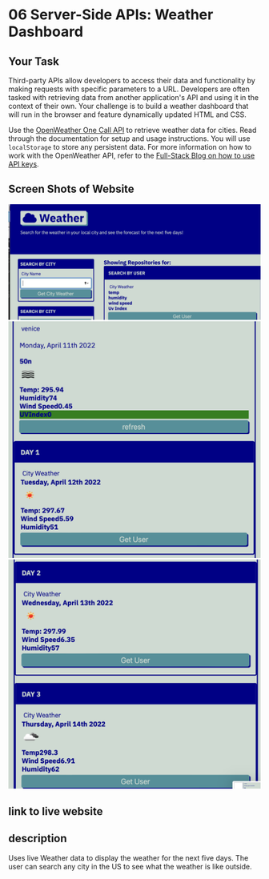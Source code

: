 # 06 Server-Side APIs: Weather Dashboard

## Your Task

Third-party APIs allow developers to access their data and functionality by making requests with specific parameters to a URL. Developers are often tasked with retrieving data from another application's API and using it in the context of their own. Your challenge is to build a weather dashboard that will run in the browser and feature dynamically updated HTML and CSS.

Use the [OpenWeather One Call API](https://openweathermap.org/api/one-call-api) to retrieve weather data for cities. Read through the documentation for setup and usage instructions. You will use `localStorage` to store any persistent data. For more information on how to work with the OpenWeather API, refer to the [Full-Stack Blog on how to use API keys](https://coding-boot-camp.github.io/full-stack/apis/how-to-use-api-keys).

## Screen Shots of Website

![img1](https://github.com/Jmaun22/weather-API/blob/9940e9a7f17e4cdfd9351cc2ba5408ae0b9e6ec6/Screen%20Shot%202022-04-11%20at%208.36.28%20PM.png)
![img2](https://github.com/Jmaun22/weather-API/blob/16d24aa40219cd850a94f24bc1c0e0e21f88879d/Screen%20Shot%202022-04-11%20at%208.36.44%20PM.png)
![img3](https://github.com/Jmaun22/weather-API/blob/1de891391dba80128648ca9df4492d9a299b3e49/Screen%20Shot%202022-04-11%20at%208.36.52%20PM.png)

## link to live website

## description

Uses live Weather data to display the weather for the next five days. The user can search any city in the US to see what the weather is like outside.

